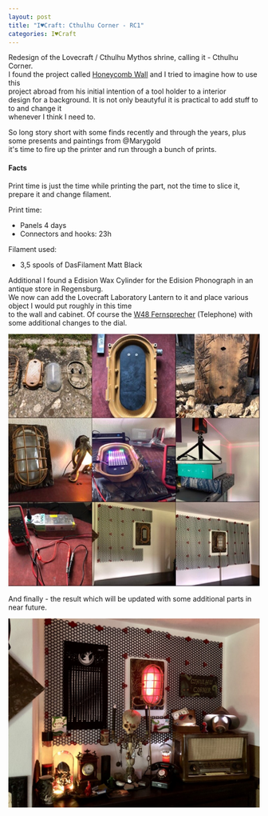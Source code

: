 ```yaml
---
layout: post
title: "I♥Craft: Cthulhu Corner - RC1"
categories: I♥Craft
---
```


Redesign of the Lovecraft / Cthulhu Mythos shrine, calling it - Cthulhu Corner.  
I found the project called [Honeycomb Wall](https://www.printables.com/de/model/152592-honeycomb-storage-wall)  and I tried to imagine how to use this   
project abroad from his initial intention of a tool holder to a interior  
design for a background. It is not only beautyful it is practical to add stuff to to and change it  
whenever I think I need to.

So long story short with some finds recently and through the years, plus some presents and paintings from @Marygold  
it's time to fire up the printer and run through a bunch of prints.

#### Facts
Print time is just the time while printing the part, not the time to slice it, prepare it and change filament.

Print time: 
- Panels 4 days 
- Connectors and hooks: 23h

Filament used:
- 3,5 spools of DasFilament Matt Black


Additional I found a Edision Wax Cylinder for the Edision Phonograph in an antique store in Regensburg.  
We now can add the Lovecraft Laboratory Lantern to it and place various object I would put roughly in this time  
to the wall and cabinet. Of course the [W48 Fernsprecher](https://clyde.crimson.space/posts/20230521/) (Telephone) with some additional changes to the dial.

![Cthulhu Corner Collage](/assets/pix/CthulhuCorner_02.JPG) 

And finally - the result which will be updated with some additional parts in near future.

![Cthulhu Corner Collage](/assets/pix/CthulhuCorner_01.JPG) 